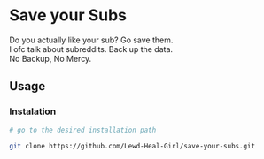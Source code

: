 # Save your Subs

Do you actually like your sub? Go save them.  
I ofc talk about subreddits. Back up the data.   
No Backup, No Mercy.

## Usage

### Instalation

```sh
# go to the desired installation path

git clone https://github.com/Lewd-Heal-Girl/save-your-subs.git
```
